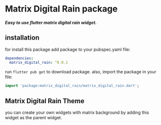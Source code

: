 # Matrix Digital Rain package

##### Easy to use flutter matrix digital rain widget.

## installation
for install this package add package to your pubspec.yaml file:
```yaml
dependencies:
  matrix_digital_rain: ^0.0.1
```
run `flutter pub get` to download package. also, import the package in your file:
```dart
import 'package:matrix_digital_rain/matrix_digital_rain.dart';
```


## Matrix Digital Rain Theme
you can create your own widgets with matrix background by adding this widget as the parent widget.

